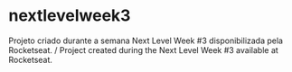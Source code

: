 # nextlevelweek3
Projeto criado durante a semana Next Level Week #3 disponibilizada pela Rocketseat. / Project created during the Next Level Week #3 available at Rocketseat.
